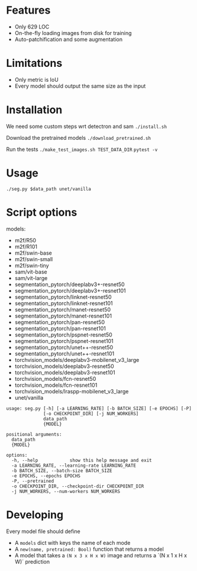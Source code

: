 # Features
  - Only 629 LOC
  - On-the-fly loading images from disk for training
  - Auto-patchification and some augmentation

# Limitations
  - Only metric is IoU
  - Every model should output the same size as the input

# Installation
We need some custom steps wrt detectron and sam
`./install.sh`

Download the pretrained models
`./download_pretrained.sh`

Run the tests
`./make_test_images.sh TEST_DATA_DIR`
`pytest -v`

# Usage
`./seg.py $data_path unet/vanilla`

# Script options
models:
  - m2f/R50
  - m2f/R101
  - m2f/swin-base
  - m2f/swin-small
  - m2f/swin-tiny
  - sam/vit-base
  - sam/vit-large
  - segmentation\_pytorch/deeplabv3+-resnet50
  - segmentation\_pytorch/deeplabv3+-resnet101
  - segmentation\_pytorch/linknet-resnet50
  - segmentation\_pytorch/linknet-resnet101
  - segmentation\_pytorch/manet-resnet50
  - segmentation\_pytorch/manet-resnet101
  - segmentation\_pytorch/pan-resnet50
  - segmentation\_pytorch/pan-resnet101
  - segmentation\_pytorch/pspnet-resnet50
  - segmentation\_pytorch/pspnet-resnet101
  - segmentation\_pytorch/unet++-resnet50
  - segmentation\_pytorch/unet++-resnet101
  - torchvision\_models/deeplabv3-mobilenet\_v3\_large
  - torchvision\_models/deeplabv3-resnet50
  - torchvision\_models/deeplabv3-resnet101
  - torchvision\_models/fcn-resnet50
  - torchvision\_models/fcn-resnet101
  - torchvision\_models/lraspp-mobilenet\_v3\_large
  - unet/vanilla

```
usage: seg.py [-h] [-a LEARNING_RATE] [-b BATCH_SIZE] [-e EPOCHS] [-P]
              [-o CHECKPOINT_DIR] [-j NUM_WORKERS]
              data_path
              {MODEL}

positional arguments:
  data_path
  {MODEL}

options:
  -h, --help            show this help message and exit
  -a LEARNING_RATE, --learning-rate LEARNING_RATE
  -b BATCH_SIZE, --batch-size BATCH_SIZE
  -e EPOCHS, --epochs EPOCHS
  -P, --pretrained
  -o CHECKPOINT_DIR, --checkpoint-dir CHECKPOINT_DIR
  -j NUM_WORKERS, --num-workers NUM_WORKERS
```

# Developing
Every model file should define
 - A `models` dict with keys the name of each mode
 - A `new(name, pretrained: Bool)` function that returns a model
 - A model that takes a `(N x 3 x H x W)` image and returns a
   `(N x 1 x H x W)´ prediction
